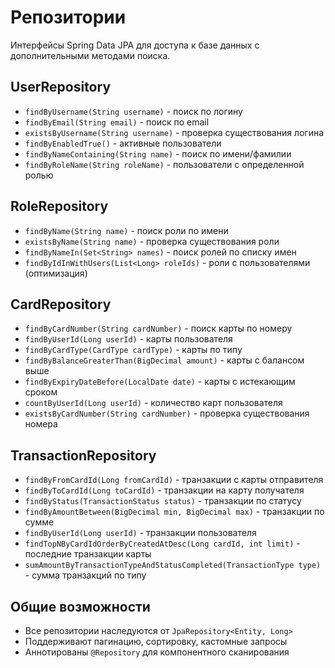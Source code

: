 # Репозитории

Интерфейсы Spring Data JPA для доступа к базе данных с дополнительными методами поиска.

## UserRepository
- `findByUsername(String username)` - поиск по логину
- `findByEmail(String email)` - поиск по email
- `existsByUsername(String username)` - проверка существования логина
- `findByEnabledTrue()` - активные пользователи
- `findByNameContaining(String name)` - поиск по имени/фамилии
- `findByRoleName(String roleName)` - пользователи с определенной ролью

## RoleRepository
- `findByName(String name)` - поиск роли по имени
- `existsByName(String name)` - проверка существования роли
- `findByNameIn(Set<String> names)` - поиск ролей по списку имен
- `findByIdInWithUsers(List<Long> roleIds)` - роли с пользователями (оптимизация)

## CardRepository
- `findByCardNumber(String cardNumber)` - поиск карты по номеру
- `findByUserId(Long userId)` - карты пользователя
- `findByCardType(CardType cardType)` - карты по типу
- `findByBalanceGreaterThan(BigDecimal amount)` - карты с балансом выше
- `findByExpiryDateBefore(LocalDate date)` - карты с истекающим сроком
- `countByUserId(Long userId)` - количество карт пользователя
- `existsByCardNumber(String cardNumber)` - проверка существования номера

## TransactionRepository
- `findByFromCardId(Long fromCardId)` - транзакции с карты отправителя
- `findByToCardId(Long toCardId)` - транзакции на карту получателя
- `findByStatus(TransactionStatus status)` - транзакции по статусу
- `findByAmountBetween(BigDecimal min, BigDecimal max)` - транзакции по сумме
- `findByUserId(Long userId)` - транзакции пользователя
- `findTopNByCardIdOrderByCreatedAtDesc(Long cardId, int limit)` - последние транзакции карты
- `sumAmountByTransactionTypeAndStatusCompleted(TransactionType type)` - сумма транзакций по типу

## Общие возможности
- Все репозитории наследуются от `JpaRepository<Entity, Long>`
- Поддерживают пагинацию, сортировку, кастомные запросы
- Аннотированы `@Repository` для компонентного сканирования
